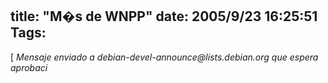 title: "M�s de WNPP"
date: 2005/9/23 16:25:51
Tags: 
---
<p>[ <i>Mensaje enviado a debian-devel-announce@lists.debian.org que espera aprobaci